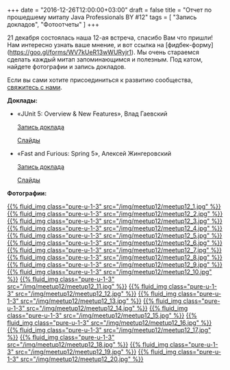 +++
date = "2016-12-26T12:00:00+03:00"
draft = false
title = "Отчет по прошедшему митапу Java Professionals BY #12"
tags = [
    "Запись докладов",
    "Фотоотчеты"
]
+++

21 декабря состоялась наша 12-ая встреча, спасибо Вам что пришли! Нам интересно узнать ваше мнение, и вот ссылка на [фидбек-форму] (https://goo.gl/forms/WV7kUeR13wWURyjr1). Мы очень стараемся сделать каждый митап запоминающимся и полезным.
Под катом, найдете фотографии и запись докладов.

<!--more-->

Если вы сами хотите присоединиться к развитию сообщества, [свяжитесь с нами](http://jprof.by/contact/).

**Доклады:**

 * «JUnit 5: Overview & New Features», Влад Гаевский

     [Запись доклада](https://www.youtube.com/watch?v=TODO)

     [Слайды](http://slides.com/kelstar/junit5)

 * «Fast and Furious: Spring 5», Алексей Жингеровский

     [Запись доклада](https://www.youtube.com/watch?v=TODO)

     [Слайды](http://www.slideshare.net/AliakseiZhynhiarousk/reactive-spring-framework-5)

**Фотографии:**

[{{% fluid_img class="pure-u-1-3" src="/img/meetup12/meetup12_1.jpg" %}}](/img/meetup12/meetup12_1.jpg)
[{{% fluid_img class="pure-u-1-3" src="/img/meetup12/meetup12_2.jpg" %}}](/img/meetup12/meetup12_2.jpg)
[{{% fluid_img class="pure-u-1-3" src="/img/meetup12/meetup12_3.jpg" %}}](/img/meetup12/meetup12_3.jpg)
[{{% fluid_img class="pure-u-1-3" src="/img/meetup12/meetup12_4.jpg" %}}](/img/meetup12/meetup12_4.jpg)
[{{% fluid_img class="pure-u-1-3" src="/img/meetup12/meetup12_5.jpg" %}}](/img/meetup12/meetup12_5.jpg)
[{{% fluid_img class="pure-u-1-3" src="/img/meetup12/meetup12_6.jpg" %}}](/img/meetup12/meetup12_6.jpg)
[{{% fluid_img class="pure-u-1-3" src="/img/meetup12/meetup12_7.jpg" %}}](/img/meetup12/meetup12_7.jpg)
[{{% fluid_img class="pure-u-1-3" src="/img/meetup12/meetup12_8.jpg" %}}](/img/meetup12/meetup12_8.jpg)
[{{% fluid_img class="pure-u-1-3" src="/img/meetup12/meetup12_9.jpg" %}}](/img/meetup12/meetup12_9.jpg)
[{{% fluid_img class="pure-u-1-3" src="/img/meetup12/meetup12_10.jpg" %}}](/img/meetup12/meetup12_10.jpg)
[{{% fluid_img class="pure-u-1-3" src="/img/meetup12/meetup12_11.jpg" %}}](/img/meetup12/meetup12_11.jpg)
[{{% fluid_img class="pure-u-1-3" src="/img/meetup12/meetup12_12.jpg" %}}](/img/meetup12/meetup12_12.jpg)
[{{% fluid_img class="pure-u-1-3" src="/img/meetup12/meetup12_13.jpg" %}}](/img/meetup12/meetup12_13.jpg)
[{{% fluid_img class="pure-u-1-3" src="/img/meetup12/meetup12_14.jpg" %}}](/img/meetup12/meetup12_14.jpg)
[{{% fluid_img class="pure-u-1-3" src="/img/meetup12/meetup12_15.jpg" %}}](/img/meetup12/meetup12_15.jpg)
[{{% fluid_img class="pure-u-1-3" src="/img/meetup12/meetup12_16.jpg" %}}](/img/meetup12/meetup12_16.jpg)
[{{% fluid_img class="pure-u-1-3" src="/img/meetup12/meetup12_17.jpg" %}}](/img/meetup12/meetup12_17.jpg)
[{{% fluid_img class="pure-u-1-3" src="/img/meetup12/meetup12_18.jpg" %}}](/img/meetup12/meetup12_18.jpg)
[{{% fluid_img class="pure-u-1-3" src="/img/meetup12/meetup12_19.jpg" %}}](/img/meetup12/meetup12_19.jpg)
[{{% fluid_img class="pure-u-1-3" src="/img/meetup12/meetup12_20.jpg" %}}](/img/meetup12/meetup12_20.jpg)
